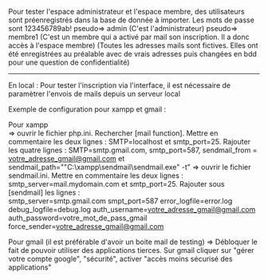 Pour tester l'espace administrateur et l'espace membre, des utilisateurs sont préenregistrés dans la base de donnée à importer. Les mots de passe sont 123456789ab!
  pseudo=> admin     (C'est l'administrateur)
	pseudo=> membre1   (C'est un membre qui a activé par mail son inscription. Il a donc accès à l'espace membre) 
(Toutes les adresses mails sont fictives. Elles ont été enregistrées au préalable avec de vrais adresses puis changées en bdd pour une question de confidentialité)

-----

En local : Pour tester l'inscription via l'interface, il est nécessaire de paramètrer l'envois de mails depuis un serveur local

Exemple de configuration pour xampp et gmail : 

Pour xampp 	
  => ouvrir le fichier php.ini. Rechercher [mail function]. Mettre en commentaire les deux lignes : SMTP=localhost et smtp_port=25. Rajouter les quatre lignes : SMTP=smtp.gmail.com, smtp_port=587, sendmail_from = votre_adresse_gmail@gmail.com et sendmail_path="\"C:\xampp\sendmail\sendmail.exe" -t"
  => ouvrir le fichier sendmail.ini. Mettre en commentaire les deux lignes : smtp_server=mail.mydomain.com et smtp_port=25. Rajouter sous [sendmail] les lignes :  
    smtp_server=smtp.gmail.com
		smpt_port=587
		error_logfile=error.log
		debug_logfile=debug.log
		auth_username=votre_adresse_gmail@gmail.com
		auth_password=votre_mot_de_pass_gmail
		force_sender=votre_adresse_gmail@gmail.com
      
Pour gmail (il est préférable d'avoir un boite mail de testing) => Débloquer le fait de pouvoir utiliser des applications tierces. Sur gmail cliquer sur "gérer votre compte google", "sécurité",  activer "accès moins sécurisé des applications"
